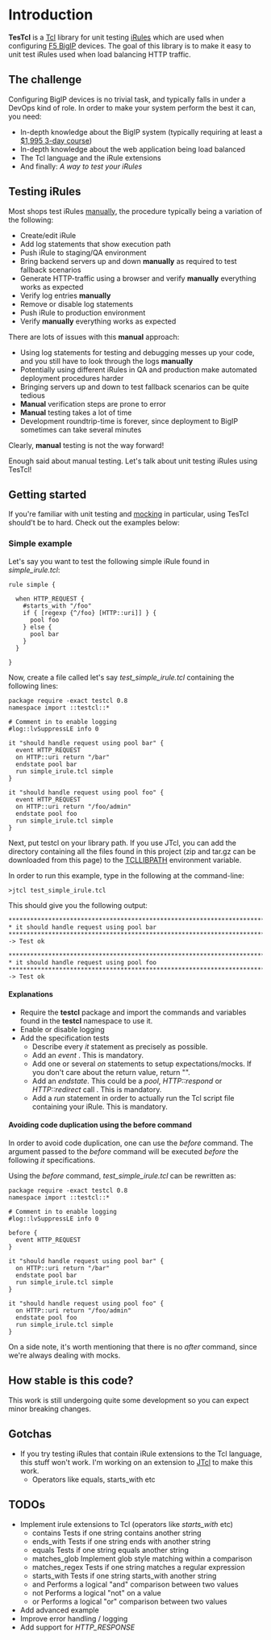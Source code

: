 # Introduction

**TesTcl** is a [Tcl](http://en.wikipedia.org/wiki/Tcl) library for unit testing
[iRules](https://devcentral.f5.com/HotTopics/iRules/tabid/1082202/Default.aspx) which 
are used when configuring [F5 BigIP](http://www.f5.com/products/big-ip/) devices.
The goal of this library is to make it easy to unit test iRules used when load balancing HTTP traffic.

## The challenge

Configuring BigIP devices is no trivial task, and typically falls in under a DevOps kind of role.
In order to make your system perform the best it can, you need:

- In-depth knowledge about the BigIP system (typically requiring at least a [$1,995 3-day course](http://www.f5.com/services/global-training/course-descriptions/big-ip-ltm-essentials.html))
- In-depth knowledge about the web application being load balanced 
- The Tcl language and the iRule extensions
- And finally: _A way to test your iRules_

## Testing iRules

Most shops test iRules [manually](http://en.wikipedia.org/wiki/Manual_testing), the procedure typically being a variation of the following:

- Create/edit iRule
- Add log statements that show execution path
- Push iRule to staging/QA environment
- Bring backend servers up and down **manually** as required to test fallback scenarios
- Generate HTTP-traffic using a browser and verify **manually** everything works as expected
- Verify log entries **manually**
- Remove or disable log statements
- Push iRule to production environment
- Verify **manually** everything works as expected 

There are lots of issues with this **manual** approach:

- Using log statements for testing and debugging messes up your code, and you still have to look through the logs **manually**
- Potentially using different iRules in QA and production make automated deployment procedures harder
- Bringing servers up and down to test fallback scenarios can be quite tedious
- **Manual** verification steps are prone to error
- **Manual** testing takes a lot of time
- Development roundtrip-time is forever, since deployment to BigIP sometimes can take several minutes

Clearly, **manual** testing is not the way forward!

Enough said about manual testing. Let's talk about unit testing iRules using TesTcl!

## Getting started

If you're familiar with unit testing and [mocking](http://en.wikipedia.org/wiki/Mock_object) in particular,
using TesTcl should't be to hard. Check out the examples below:

### Simple example ###

Let's say you want to test the following simple iRule found in *simple_irule.tcl*:

    rule simple {

      when HTTP_REQUEST {
        #starts_with "/foo" 
        if { [regexp {^/foo} [HTTP::uri]] } {
          pool foo
        } else {
          pool bar
        }
      }

    }

Now, create a file called let's say *test_simple_irule.tcl* containing the following lines:

    package require -exact testcl 0.8
    namespace import ::testcl::*

    # Comment in to enable logging
    #log::lvSuppressLE info 0
    
    it "should handle request using pool bar" {
      event HTTP_REQUEST
      on HTTP::uri return "/bar"
      endstate pool bar
      run simple_irule.tcl simple
    }

    it "should handle request using pool foo" {
      event HTTP_REQUEST
      on HTTP::uri return "/foo/admin"
      endstate pool foo
      run simple_irule.tcl simple
    }

Next, put testcl on your library path. If you use JTcl, you can add the directory containing all the 
files found in this project (zip and tar.gz can be downloaded from this page) to 
the [TCLLIBPATH](http://jtcl.kenai.com/gettingstarted.html) environment variable.

In order to run this example, type in the following at the command-line:

    >jtcl test_simple_irule.tcl

This should give you the following output:

    **************************************************************************
    * it should handle request using pool bar
    **************************************************************************
    -> Test ok

    **************************************************************************
    * it should handle request using pool foo
    **************************************************************************
    -> Test ok

#### Explanations

- Require the **testcl** package and import the commands and variables found in the **testcl** namespace to use it.
- Enable or disable logging
- Add the specification tests
  - Describe every _it_ statement as precisely as possible.  
  - Add an _event_ . This is mandatory.
  - Add one or several _on_ statements to setup expectations/mocks. If you don't care about the return value, return "".
  - Add an _endstate_. This could be a _pool_, _HTTP::respond_ or _HTTP::redirect_ call . This is mandatory.
  - Add a _run_ statement in order to actually run the Tcl script file containing your iRule. This is mandatory.

#### Avoiding code duplication using the before command

In order to avoid code duplication, one can use the _before_ command.
The argument passed to the _before_ command will be executed _before_ the following _it_ specifications.

Using the _before_ command, *test_simple_irule.tcl* can be rewritten as:

    package require -exact testcl 0.8
    namespace import ::testcl::*

    # Comment in to enable logging
    #log::lvSuppressLE info 0

    before {
      event HTTP_REQUEST
    }

    it "should handle request using pool bar" {
      on HTTP::uri return "/bar"
      endstate pool bar
      run simple_irule.tcl simple
    }

    it "should handle request using pool foo" {
      on HTTP::uri return "/foo/admin"
      endstate pool foo
      run simple_irule.tcl simple
    }

On a side note, it's worth mentioning that there is no _after_ command, since we're always dealing with mocks.

## How stable is this code?
This work is still undergoing quite some development so you can expect minor breaking changes.

## Gotchas
- If you try testing iRules that contain iRule extensions to the Tcl language, this stuff won't work. I'm working on an extension to [JTcl](http://jtcl.kenai.com/) to make this work.
  - Operators like equals, starts_with etc

## TODOs

- Implement irule extensions to Tcl (operators like *starts_with* etc)
  - contains	Tests if one string contains another string
  - ends_with	Tests if one string ends with another string
  - equals	Tests if one string equals another string
  - matches_glob	Implement glob style matching within a comparison
  - matches_regex	Tests if one string matches a regular expression
  - starts_with	Tests if one string starts_with another string
  - and	Performs a logical "and" comparison between two values
  - not	Performs a logical "not" on a value
  - or	Performs a logical "or" comparison between two values
- Add advanced example
- Improve error handling / logging
- Add support for *HTTP_RESPONSE*